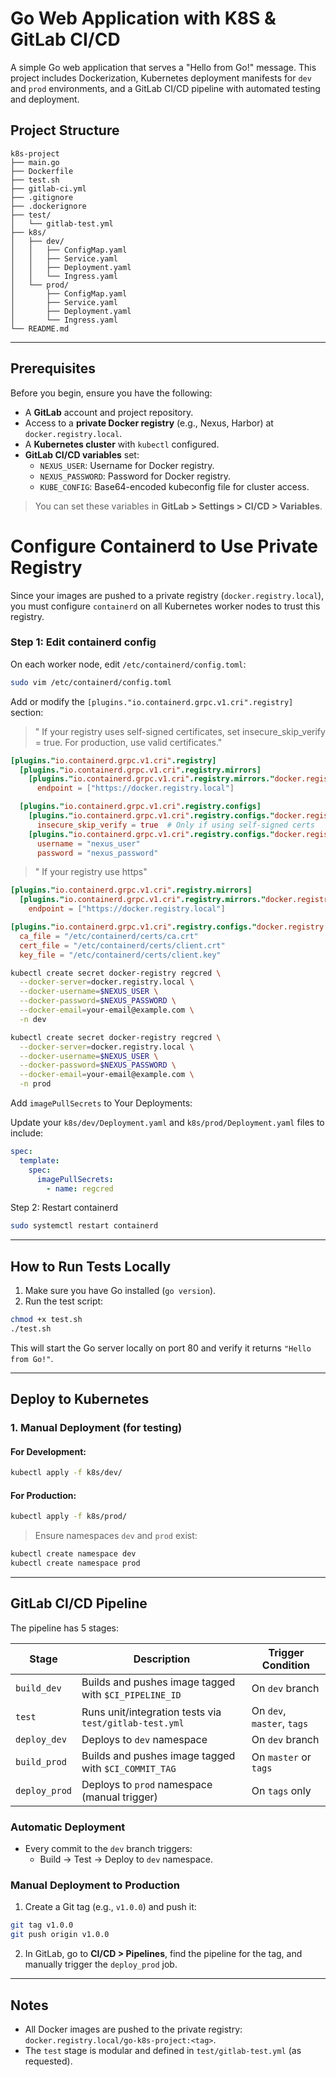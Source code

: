 # Go Web Application with K8S & GitLab CI/CD

A simple Go web application that serves a "Hello from Go!" message. This project includes Dockerization, Kubernetes deployment manifests for `dev` and `prod` environments, and a GitLab CI/CD pipeline with automated testing and deployment.

## Project Structure

```
k8s-project
├── main.go
├── Dockerfile
├── test.sh
├── gitlab-ci.yml
├── .gitignore
├── .dockerignore
├── test/
│   └── gitlab-test.yml
├── k8s/
│   ├── dev/
│   │   ├── ConfigMap.yaml
│   │   ├── Service.yaml
│   │   ├── Deployment.yaml
│   │   └── Ingress.yaml
│   └── prod/
│       ├── ConfigMap.yaml
│       ├── Service.yaml
│       ├── Deployment.yaml
│       └── Ingress.yaml
└── README.md
```

---

## Prerequisites

Before you begin, ensure you have the following:

- A **GitLab** account and project repository.
- Access to a **private Docker registry** (e.g., Nexus, Harbor) at `docker.registry.local`.
- A **Kubernetes cluster** with `kubectl` configured.
- **GitLab CI/CD variables** set:
  - `NEXUS_USER`: Username for Docker registry.
  - `NEXUS_PASSWORD`: Password for Docker registry.
  - `KUBE_CONFIG`: Base64-encoded kubeconfig file for cluster access.

> You can set these variables in **GitLab > Settings > CI/CD > Variables**.

# Configure Containerd to Use Private Registry

Since your images are pushed to a private registry (`docker.registry.local`), you must configure `containerd` on all Kubernetes worker nodes to trust this registry.

### Step 1: Edit containerd config

On each worker node, edit `/etc/containerd/config.toml`:

```bash
sudo vim /etc/containerd/config.toml
```
Add or modify the `[plugins."io.containerd.grpc.v1.cri".registry]` section:

> " If your registry uses self-signed certificates, set insecure_skip_verify = true. For production, use valid certificates."

```toml
[plugins."io.containerd.grpc.v1.cri".registry]
  [plugins."io.containerd.grpc.v1.cri".registry.mirrors]
    [plugins."io.containerd.grpc.v1.cri".registry.mirrors."docker.registry.local"]
      endpoint = ["https://docker.registry.local"]

  [plugins."io.containerd.grpc.v1.cri".registry.configs]
    [plugins."io.containerd.grpc.v1.cri".registry.configs."docker.registry.local".tls]
      insecure_skip_verify = true  # Only if using self-signed certs
    [plugins."io.containerd.grpc.v1.cri".registry.configs."docker.registry.local".auth]
      username = "nexus_user"
      password = "nexus_password"
```

> " If your registry use https"

```toml
[plugins."io.containerd.grpc.v1.cri".registry.mirrors]
  [plugins."io.containerd.grpc.v1.cri".registry.mirrors."docker.registry.local"]
    endpoint = ["https://docker.registry.local"]

[plugins."io.containerd.grpc.v1.cri".registry.configs."docker.registry.local".tls]
  ca_file = "/etc/containerd/certs/ca.crt"
  cert_file = "/etc/containerd/certs/client.crt"
  key_file = "/etc/containerd/certs/client.key"
```
```bash
kubectl create secret docker-registry regcred \
  --docker-server=docker.registry.local \
  --docker-username=$NEXUS_USER \
  --docker-password=$NEXUS_PASSWORD \
  --docker-email=your-email@example.com \
  -n dev

kubectl create secret docker-registry regcred \
  --docker-server=docker.registry.local \
  --docker-username=$NEXUS_USER \
  --docker-password=$NEXUS_PASSWORD \
  --docker-email=your-email@example.com \
  -n prod
```
Add `imagePullSecrets` to Your Deployments:

Update your `k8s/dev/Deployment.yaml` and `k8s/prod/Deployment.yaml` files to include:

```yaml
spec:
  template:
    spec:
      imagePullSecrets:
        - name: regcred
```

Step 2: Restart containerd

```bash
sudo systemctl restart containerd
```
---

## How to Run Tests Locally

1. Make sure you have Go installed (`go version`).
2. Run the test script:

```bash
chmod +x test.sh
./test.sh
```

This will start the Go server locally on port 80 and verify it returns `"Hello from Go!"`.

---

## Deploy to Kubernetes

### 1. Manual Deployment (for testing)

#### For Development:

```bash
kubectl apply -f k8s/dev/
```

#### For Production:

```bash
kubectl apply -f k8s/prod/
```

> Ensure namespaces `dev` and `prod` exist:

```bash
kubectl create namespace dev
kubectl create namespace prod
```

---

## GitLab CI/CD Pipeline

The pipeline has 5 stages:

| Stage        | Description                                   | Trigger Condition     |
|--------------|-----------------------------------------------|------------------------|
| `build_dev`  | Builds and pushes image tagged with `$CI_PIPELINE_ID` | On `dev` branch        |
| `test`       | Runs unit/integration tests via `test/gitlab-test.yml` | On `dev`, `master`, `tags` |
| `deploy_dev` | Deploys to `dev` namespace                    | On `dev` branch        |
| `build_prod` | Builds and pushes image tagged with `$CI_COMMIT_TAG` | On `master` or `tags`  |
| `deploy_prod`| Deploys to `prod` namespace (manual trigger)  | On `tags` only         |

### Automatic Deployment

- Every commit to the `dev` branch triggers:
  - Build → Test → Deploy to `dev` namespace.

### Manual Deployment to Production

1. Create a Git tag (e.g., `v1.0.0`) and push it:

```bash
git tag v1.0.0
git push origin v1.0.0
```

2. In GitLab, go to **CI/CD > Pipelines**, find the pipeline for the tag, and manually trigger the `deploy_prod` job.

---

## Notes

- All Docker images are pushed to the private registry: `docker.registry.local/go-k8s-project:<tag>`.
- The `test` stage is modular and defined in `test/gitlab-test.yml` (as requested).
